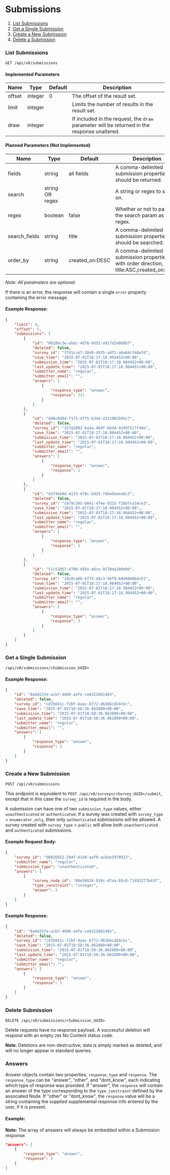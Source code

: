 # Submissions

1. [List Submissions](#list-submissions)
2. [Get a Single Submission](#single-submission)
3. [Create a New Submission](#create-submission)
4. [Delete a Submission](#delete-submission)


### <a name="list-submissions"></a> List Submissions

```
GET /api/v0/submissions
```
#### Implemented Parameters
| Name | Type | Default | Description |
| ---- | ---- | ------- | ----------- |
| offset | integer | 0 | The offset of the result set. |
| limit | integer |  | Limits the number of results in the result set. |
| draw | integer |  | If included in the request, the `draw` parameter will be returned in the response unaltered. |

#### Planned Parameters (Not Implemented)
| Name | Type | Default | Description |
| ---- | ---- | ------- | ----------- |
| fields | string | all fields | A comma-delimited list of submission properties that should be returned. |
| search | string OR regex |  | A string or regex to search on. |
| regex | boolean | false | Whether or not to parse the search param as a regex. |
| search_fields | string | title | A comma-delimited list of submission properties that should be searched. |
| order_by | string | created_on:DESC | A comma-delimited list of submission properties with order direction, e.g. title:ASC,created_on:DESC |
*Note: All parameters are optional.*

If there is an error, the response will contain a single `error` property containing the error message.

#### Example Response:
```json
{
    "limit": 4,
    "offset": 5,
    "submissions": [
        {
            "id": "68186c3e-ebdc-4d76-9d52-a917d2e088b7",
            "deleted": false,
            "survey_id": "ff91cce7-3049-4935-adf2-aba64cf48efd",
            "save_time": "2015-07-01T18:17:18.984452+00:00",
            "submission_time": "2015-07-01T18:17:18.984452+00:00",
            "last_update_time": "2015-07-01T18:17:18.984452+00:00",
            "submitter_name": "regular",
            "submitter_email": "",
            "answers": [
                {
                    "response_type": "answer",
                    "response": 321
                }
            ]
        },
        {
            "id": "4d8c0d94-f175-4775-b34d-d321902b95c7",
            "deleted": false,
            "survey_id": "157d2002-ba3a-4b9f-b6d4-91997517f40e",
            "save_time": "2015-07-01T18:17:18.984452+00:00",
            "submission_time": "2015-07-01T18:17:18.984452+00:00",
            "last_update_time": "2015-07-01T18:17:18.984452+00:00",
            "submitter_name": "regular",
            "submitter_email": "",
            "answers": [
                {
                    "response_type": "answer",
                    "response": 1
                }
            ]
        },
        {
            "id": "43f4eb0d-4133-478c-bd15-7dbe0eeeabc3",
            "deleted": false,
            "survey_id": "c679c345-b0e1-47ee-9315-f16b7ca14ce3",
            "save_time": "2015-07-01T18:17:18.984452+00:00",
            "submission_time": "2015-07-01T18:17:18.984452+00:00",
            "last_update_time": "2015-07-01T18:17:18.984452+00:00",
            "submitter_name": "regular",
            "submitter_email": "",
            "answers": [
                {
                    "response_type": "answer",
                    "response": 5
                }
            ]
        },
        {
            "id": "51c52057-4706-495e-a6ca-9270da209e0d",
            "deleted": false,
            "survey_id": "19c0ca06-ef73-44c3-94f9-b8d8860bdc61",
            "save_time": "2015-07-01T18:17:18.984452+00:00",
            "submission_time": "2015-07-01T18:17:18.984452+00:00",
            "last_update_time": "2015-07-01T18:17:18.984452+00:00",
            "submitter_name": "regular",
            "submitter_email": "",
            "answers": [
                {
                    "response_type": "answer",
                    "response": 3
                }
            ]
        }
    ]
}
```

### <a name="single-submission"></a> Get a Single Submission

```
/api/v0/submissions/<Submission_UUID>
```

#### Example Response:
```json
{
    "id": "8a4d237e-acb7-4696-a4fe-ce6322681483",
    "deleted": false,
    "survey_id": "cd7b041c-f2bf-4aac-b772-d63b6cd24cbc",
    "save_time": "2015-07-01T18:58:36.862880+00:00",
    "submission_time": "2015-07-01T18:58:36.862880+00:00",
    "last_update_time": "2015-07-01T18:58:36.862880+00:00",
    "submitter_name": "regular",
    "submitter_email": "",
    "answers": [
        {
            "response_type": "answer",
            "response": 3
        }
    ]
}
```

### <a name="create-submission"></a> Create a New Submission

```
POST /api/v0/submissions
```
This endpoint is equivalent to `POST /api/v0/surveys/<Survey_UUID>/submit`, except that in this case the `survey_id` is required in the body.

A submission can have one of two `submission_type` values, either `unauthenticated` or `authenticated`. If a survey was created with `survey_type` = `enumerator_only`, then only `authenticated` submissions will be allowed. A survey created with `survey_type` = `public` will allow both `unauthenticated` and `authenticated` submissions.

#### Example Request Body:
```json
{
    "survey_id": "b0816b52-204f-41d4-aaf0-ac6ae2970923",
    "submitter_name": "regular",
    "submission_type": "unauthenticated",
    "answers": [
        {
            "survey_node_id": "60e56824-910c-47aa-b5c0-71493277b43f",
            "type_constraint": "integer",
            "answer": 3
        }
    ]
}
```

#### Example Response:
```json
{
    "id": "8a4d237e-acb7-4696-a4fe-ce6322681483",
    "deleted": false,
    "survey_id": "cd7b041c-f2bf-4aac-b772-d63b6cd24cbc",
    "save_time": "2015-07-01T18:58:36.862880+00:00",
    "submission_time": "2015-07-01T18:58:36.862880+00:00",
    "last_update_time": "2015-07-01T18:58:36.862880+00:00",
    "submitter_name": "regular",
    "submitter_email": "",
    "answers": [
        {
            "response_type": "answer",
            "response": 3
        }
    ]
}
```


### <a name="delete-submission"></a> Delete Submission

```
DELETE /api/v0/submissions/<Submission_UUID>
```

Delete requests have no response payload. A successful deletion will respond with an empty `204` No Content status code.

**Note**: Deletions are non-destructive; data is simply marked as deleted, and will no longer appear in standard queries.


### <a name="answers"></a> Answers

Answer objects contain two properties, `response_type` and `response`. The `response_type` can be "answer", "other", and "dont_know", each indicating which type of response was provided. If "answer", the `response` will contain an answer of the type corresponding to the `type_constraint` defined by the associated Node. If "other" or "dont_know", the `response` value will be a string containing the supplied supplemental response info entered by the user, if it is present.

#### Example:
**Note:** The array of answers will always be embedded within a Submission response.
```json
"answers": [
    {
        "response_type": "answer",
        "response": 3
    }
]
```